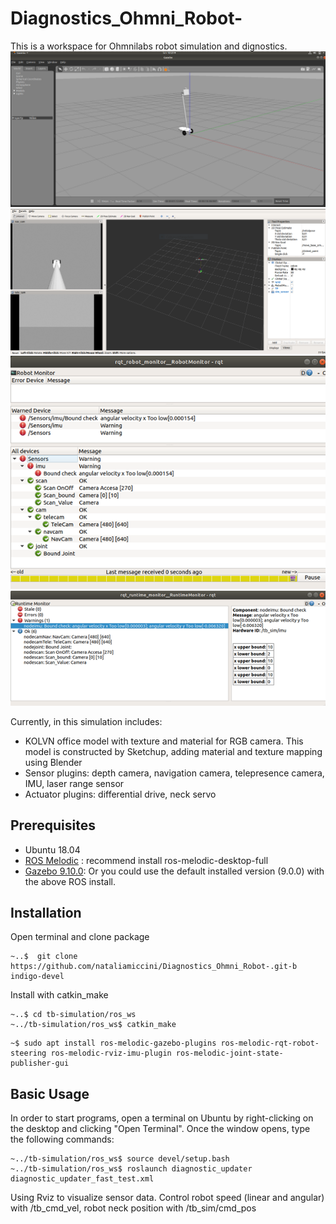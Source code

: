 # Diagnostics_Ohmni_Robot-
This is a workspace for Ohmnilabs robot simulation and dignostics.
![Diagnostics_Ohmni_Robot-](docs/gazebo.PNG)
![Diagnostics_Ohmni_Robot-](docs/rviz.PNG)
![Diagnostics_Ohmni_Robot-](docs/rqt_robot_monitor.png)
![Diagnostics_Ohmni_Robot-](docs/rqt_runtime_monitor.png)

Currently, in this simulation includes:
* KOLVN office model with texture and material for RGB camera. This model is constructed by Sketchup, adding material and texture mapping using Blender
* Sensor plugins: depth camera, navigation camera, telepresence camera, IMU, laser range sensor
* Actuator plugins: differential drive, neck servo

## Prerequisites
* Ubuntu 18.04
* [ROS Melodic](http://wiki.ros.org/melodic/Installation/Ubuntu) : recommend install ros-melodic-desktop-full
* [Gazebo 9.10.0](http://gazebosim.org/tutorials?tut=install_ubuntu&cat=install#Defaultinstallation:one-liner): Or you could use the default installed version (9.0.0) with the above ROS install. 


## Installation
Open terminal and clone package

```
~..$  git clone https://github.com/nataliamiccini/Diagnostics_Ohmni_Robot-.git-b indigo-devel
```
Install with catkin_make
```
~..$ cd tb-simulation/ros_ws
~../tb-simulation/ros_ws$ catkin_make 
```
```
~$ sudo apt install ros-melodic-gazebo-plugins ros-melodic-rqt-robot-steering ros-melodic-rviz-imu-plugin ros-melodic-joint-state-publisher-gui
```
## Basic Usage
In order to start programs, open a terminal on Ubuntu by right-clicking on the desktop and clicking "Open Terminal".  Once the window opens, type the following commands: 
```
~../tb-simulation/ros_ws$ source devel/setup.bash
~../tb-simulation/ros_ws$ roslaunch diagnostic_updater diagnostic_updater_fast_test.xml
```
Using Rviz to visualize sensor data. Control robot speed (linear and angular) with /tb_cmd_vel, robot neck position with /tb_sim/cmd_pos



